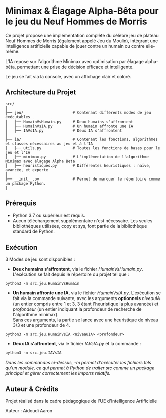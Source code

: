 # Minimax & Élagage Alpha-Bêta pour le jeu du Neuf Hommes de Morris

Ce projet propose une implémentation complète du célèbre jeu de plateau Neuf Hommes de Morris (également appelé Jeu du Moulin), intégrant une intelligence artificielle capable de jouer contre un humain ou contre elle-même.

L'IA repose sur l'algorithme Minimax avec optimisation par élagage alpha-bêta, permettant une prise de décision efficace et intelligente.

Le jeu se fait via la console, avec un affichage clair et coloré.

## Architecture du Projet
```
src/
│
├── jeu/                      # Contenant différents modes de jeu éxécutables
│   ├── HumainVsHumain.py     # Deux humains s'affrontent
│   ├── HumainVsIA.py         # Un humain affronte une IA
│   ├── IAVsIA.py             # Deux IA s'affrontent
│
├── ia/                       # Contenant les fonctions, algorithmes et classes nécessaires au jeu et à l'IA
│   ├── utils.py              # Toutes les fonctions de bases pour le jeu et l'IA
│   ├── minimax.py            # L'implémentation de l'algorithme Minimax avec élagage Alpha Beta
│   ├── heuristiques.py       # Différentes heuristiques : naïve, avancée, et experte
│
├── __init__.py               # Permet de marquer le répertoire comme un package Python.
│
```

## Prérequis
- Python 3.7 ou supérieur est requis.
- Aucun téléchargement supplémentaire n'est nécessaire. Les seules bibliothèques utilisées, copy et sys, font partie de 
la bibliothèque standard de Python.



## Exécution

3 Modes de jeu sont disponibles :

- **Deux humains s'affrontent**, via le fichier *HumainVsHumain.py*. L'exécution se fait 
depuis le répertoire du projet tel que : 
```
python3 -m src.jeu.HumainVsHumain
```
- **Un humain affronte une IA**, via le fichier *HumainVsIA.py*. L'exécution se fait via la commande suivante, avec les 
arguments **optionnels** *niveauIA* (un entier compris entre 1 et 3, 3 étant l'heuristique la plus avancée) et 
*profondeur* (un entier indiquant la profondeur de recherche de l'algorithme minimax).\
Sans ces arguments, la partie se lance avec une heuristique de niveau 3/3 et une profondeur de 4.
```
python3 -m src.jeu.HumainVsIA <niveauIA> <profondeur>
```

- **Deux IA s'affrontent**, via le fichier *IAVsIA.py* et la commande :
```
python3 -m src.jeu.IAVsIA
```

*Dans les commandes ci-dessus, -m permet d'exécuter les fichiers tels qu'un module, ce qui permet à Python de traiter src comme un package 
principal et gèrer correctement les imports relatifs.*


## Auteur & Crédits
Projet réalisé dans le cadre pédagogique de l'UE d'Intelligence Artificielle

Auteur : Aidoudi Aaron

